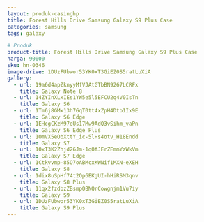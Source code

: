 ```yaml
---
layout: produk-casinghp
title: Forest Hills Drive Samsung Galaxy S9 Plus Case
categories: samsung
tags: galaxy

# Produk
product-title: Forest Hills Drive Samsung Galaxy S9 Plus Case
harga: 90000
sku: hn-0346
image-drive: 1DUzFUbwor53YK0xT3GiEZ0S5ratLuXiA
gallery:
  - url: 19a6d4apZknyyMfVJAtGTbBN9267LCRFx
    title: Galaxy Note 8
  - url: 14ZYInXLxIEs1YW5e5l5EFCU2q4V0IsTn
    title: Galaxy S6
  - url: 1Tm6j8GMx13h7GqT0tt4xZpH4Dtb1Ix9E
    title: Galaxy S6 Edge
  - url: 1EHcgCKzM97eUs17Mw9AdQ3vSihm_vaPn
    title: Galaxy S6 Edge Plus
  - url: 1OmVX5eObXttY_ic-5lHs4otv_H18Endd
    title: Galaxy S7
  - url: 10xT3K2Zhjd26Jm-1qOfJErZEmmYzWkVm
    title: Galaxy S7 Edge
  - url: 1Ctkvvmp-85O7oABMcxKWNif1MXN-eXEH
    title: Galaxy S8
  - url: 1dix8uSpHf74t2Op6EKgUI-hHiRSM3qnv
    title: Galaxy S8 Plus
  - url: 11qx2fzdbzZBsmpOBNQrCowgnjm1Vu7iy
    title: Galaxy S9
  - url: 1DUzFUbwor53YK0xT3GiEZ0S5ratLuXiA
    title: Galaxy S9 Plus
---
```

